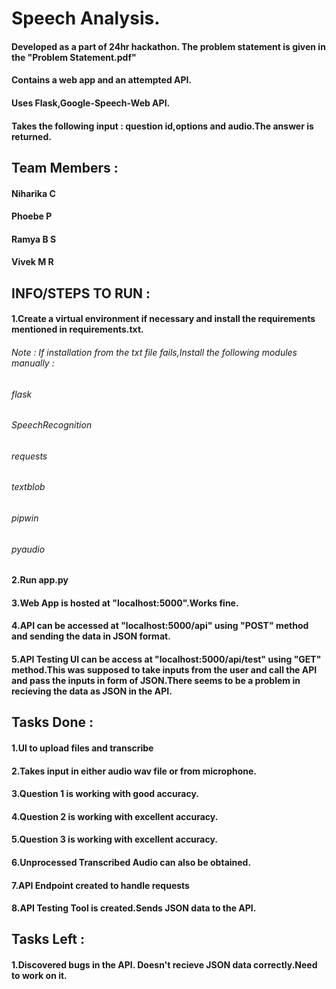 # Speech Analysis.
#### Developed as a part of 24hr hackathon. The problem statement is given in the "Problem Statement.pdf"
#### Contains a web app and an attempted API.
#### Uses Flask,Google-Speech-Web API.
#### Takes the following input : question id,options and audio.The answer is returned.

## Team Members : 
#### Niharika C
#### Phoebe P
#### Ramya B S 
#### Vivek M R


##  INFO/STEPS TO RUN :
#### 1.Create a virtual environment if necessary and install the requirements mentioned in requirements.txt.
###### <i>Note : If installation from the txt file fails,Install the following modules manually :
###### flask
###### SpeechRecognition
###### requests
###### textblob
###### pipwin
###### pyaudio</i>
#### 2.Run app.py
#### 3.Web App is hosted at "localhost:5000".Works fine.
#### 4.API can be accessed at "localhost:5000/api" using "POST" method and sending the data in JSON format.
#### 5.API Testing UI can be access at "localhost:5000/api/test" using "GET" method.This was supposed to take inputs from the user and call the API and pass the inputs in form of JSON.There seems to be a problem in recieving the data as JSON in the API.



## Tasks Done : 
#### 1.UI to upload files and transcribe
#### 2.Takes input in either audio wav file or from microphone.
#### 3.Question 1 is working with good accuracy.
#### 4.Question 2 is working with excellent accuracy.
#### 5.Question 3 is working with excellent accuracy.
#### 6.Unprocessed Transcribed Audio can also be obtained.
#### 7.API Endpoint created to handle requests
#### 8.API Testing Tool is created.Sends JSON data to the API.

## Tasks Left :
#### 1.Discovered bugs in the API. Doesn't recieve JSON data correctly.Need to work on it.
